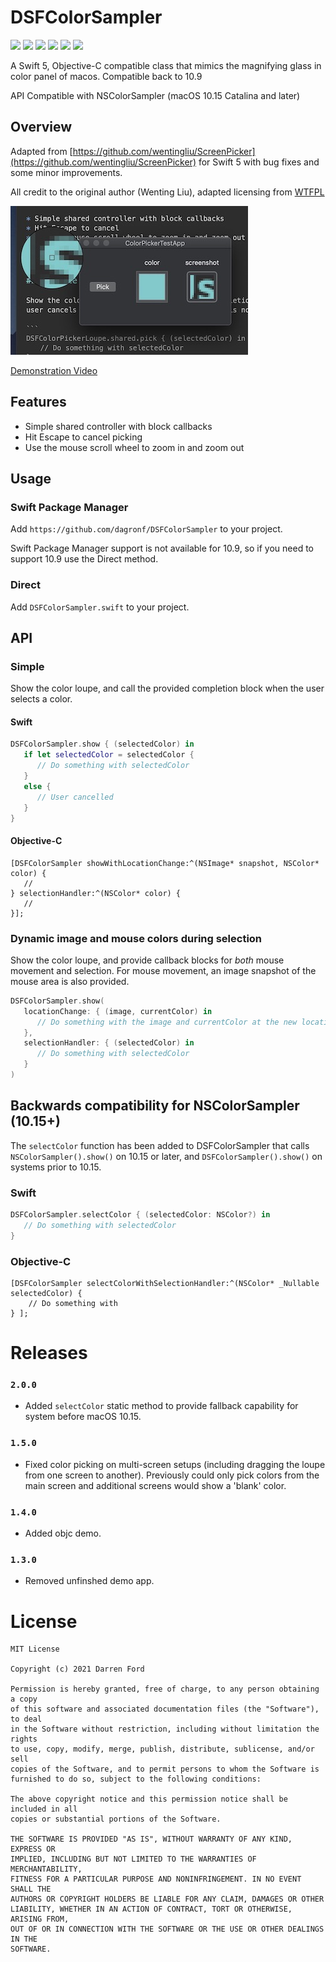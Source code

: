 # DSFColorSampler

![](https://img.shields.io/github/v/tag/dagronf/DSFColorSampler) ![](https://img.shields.io/badge/macOS-10.10+-red) ![](https://img.shields.io/badge/Swift-5.0-orange.svg)
![](https://img.shields.io/badge/License-MIT-lightgrey) [![](https://img.shields.io/badge/pod-compatible-informational)](https://cocoapods.org) [![](https://img.shields.io/badge/spm-compatible-brightgreen.svg?style=flat)](https://swift.org/package-manager)

A Swift 5, Objective-C compatible class that mimics the magnifying glass in color panel of macos. Compatible back to 10.9

API Compatible with NSColorSampler (macOS 10.15 Catalina and later)

## Overview

Adapted from [https://github.com/wentingliu/ScreenPicker](https://github.com/wentingliu/ScreenPicker) for Swift 5 with bug fixes and some minor improvements.

All credit to the original author (Wenting Liu), adapted licensing from [WTFPL](http://www.wtfpl.net)

![](https://github.com/dagronf/dagronf.github.io/blob/master/art/projects/DSFColorPickerLoupe/colorpicker.jpg?raw=true)

[Demonstration Video](https://github.com/dagronf/dagronf.github.io/raw/master/art/projects/DSFColorPickerLoupe/colorpicker.gif)

## Features

* Simple shared controller with block callbacks
* Hit Escape to cancel picking
* Use the mouse scroll wheel to zoom in and zoom out

## Usage

### Swift Package Manager

Add `https://github.com/dagronf/DSFColorSampler` to your project.

Swift Package Manager support is not available for 10.9, so if you need to support 10.9 use the Direct method.

### Direct

Add `DSFColorSampler.swift` to your project.

## API

### Simple

Show the color loupe, and call the provided completion block when the user selects a color.  

#### Swift
```swift
DSFColorSampler.show { (selectedColor) in
   if let selectedColor = selectedColor {
      // Do something with selectedColor
   }
   else {
      // User cancelled
   }
}
```

#### Objective-C

```objc
[DSFColorSampler showWithLocationChange:^(NSImage* snapshot, NSColor* color) {
   //
} selectionHandler:^(NSColor* color) {
   //
}];
```

### Dynamic image and mouse colors during selection

Show the color loupe, and provide callback blocks for _both_ mouse movement and selection.  For mouse movement, an image snapshot of the mouse area is also provided.

```swift
DSFColorSampler.show(
   locationChange: { (image, currentColor) in
      // Do something with the image and currentColor at the new location
   },
   selectionHandler: { (selectedColor) in
      // Do something with selectedColor
   }
)
```

## Backwards compatibility for NSColorSampler (10.15+)

The `selectColor` function has been added to DSFColorSampler that calls `NSColorSampler().show()` on 10.15 or later, and `DSFColorSampler().show()` on systems prior to 10.15.

### Swift

```swift
DSFColorSampler.selectColor { (selectedColor: NSColor?) in
   // Do something with selectedColor
}
```

### Objective-C

```objc
[DSFColorSampler selectColorWithSelectionHandler:^(NSColor* _Nullable selectedColor) {
	// Do something with
} ];
```

# Releases

### `2.0.0`

* Added `selectColor` static method to provide fallback capability for system before macOS 10.15.

### `1.5.0`

* Fixed color picking on multi-screen setups (including dragging the loupe from one screen to another). Previously could only pick colors from the main screen and additional screens would show a 'blank' color.

### `1.4.0`

* Added objc demo.

### `1.3.0`

* Removed unfinshed demo app.

# License

```
MIT License

Copyright (c) 2021 Darren Ford

Permission is hereby granted, free of charge, to any person obtaining a copy
of this software and associated documentation files (the "Software"), to deal
in the Software without restriction, including without limitation the rights
to use, copy, modify, merge, publish, distribute, sublicense, and/or sell
copies of the Software, and to permit persons to whom the Software is
furnished to do so, subject to the following conditions:

The above copyright notice and this permission notice shall be included in all
copies or substantial portions of the Software.

THE SOFTWARE IS PROVIDED "AS IS", WITHOUT WARRANTY OF ANY KIND, EXPRESS OR
IMPLIED, INCLUDING BUT NOT LIMITED TO THE WARRANTIES OF MERCHANTABILITY,
FITNESS FOR A PARTICULAR PURPOSE AND NONINFRINGEMENT. IN NO EVENT SHALL THE
AUTHORS OR COPYRIGHT HOLDERS BE LIABLE FOR ANY CLAIM, DAMAGES OR OTHER
LIABILITY, WHETHER IN AN ACTION OF CONTRACT, TORT OR OTHERWISE, ARISING FROM,
OUT OF OR IN CONNECTION WITH THE SOFTWARE OR THE USE OR OTHER DEALINGS IN THE
SOFTWARE.
```
